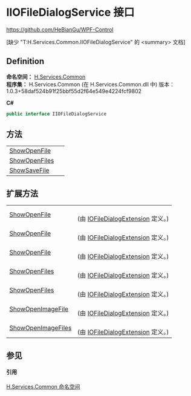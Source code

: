 # IIOFileDialogService 接口
https://github.com/HeBianGu/WPF-Control

\[缺少 "T:H.Services.Common.IIOFileDialogService" 的 &lt;summary&gt; 文档\]



## Definition
**命名空间：** <a href="b9cdd84f-6623-a51a-f53b-465103ced202">H.Services.Common</a>  
**程序集：** H.Services.Common (在 H.Services.Common.dll 中) 版本：1.0.3+58daf524b91f25bbf55d2f64e549e4224fcf9802

**C#**
``` C#
public interface IIOFileDialogService
```



## 方法
<table>
<tr>
<td><a href="36982db4-fffd-463f-2509-7979b951e6db">ShowOpenFile</a></td>
<td> </td></tr>
<tr>
<td><a href="0679d234-3cec-88b2-81c5-dcd303651a49">ShowOpenFiles</a></td>
<td> </td></tr>
<tr>
<td><a href="a7456159-3595-2e5d-f44c-918cde5db68a">ShowSaveFile</a></td>
<td> </td></tr>
</table>

## 扩展方法
<table>
<tr>
<td><a href="1707356e-2197-72f3-8699-f2d73e806ac2">ShowOpenFile</a></td>
<td><br />(由 <a href="de3cfc7b-67a4-a14b-9096-9f9f1638b11a">IOFileDialogExtension</a> 定义。)</td></tr>
<tr>
<td><a href="b53f3540-bedb-4f9b-3c87-f008137248ae">ShowOpenFile</a></td>
<td><br />(由 <a href="de3cfc7b-67a4-a14b-9096-9f9f1638b11a">IOFileDialogExtension</a> 定义。)</td></tr>
<tr>
<td><a href="ea7b3886-74d6-99dc-0035-81fe2c1504b6">ShowOpenFile</a></td>
<td><br />(由 <a href="de3cfc7b-67a4-a14b-9096-9f9f1638b11a">IOFileDialogExtension</a> 定义。)</td></tr>
<tr>
<td><a href="dedbdf81-99b7-203d-0144-1ac607df4808">ShowOpenFiles</a></td>
<td><br />(由 <a href="de3cfc7b-67a4-a14b-9096-9f9f1638b11a">IOFileDialogExtension</a> 定义。)</td></tr>
<tr>
<td><a href="3d6d8be4-cee7-2929-0a3c-bb35cd25d0a5">ShowOpenFiles</a></td>
<td><br />(由 <a href="de3cfc7b-67a4-a14b-9096-9f9f1638b11a">IOFileDialogExtension</a> 定义。)</td></tr>
<tr>
<td><a href="4bf9a52f-dbf3-34ce-4f3e-672440acd841">ShowOpenImageFile</a></td>
<td><br />(由 <a href="de3cfc7b-67a4-a14b-9096-9f9f1638b11a">IOFileDialogExtension</a> 定义。)</td></tr>
<tr>
<td><a href="edf62d65-0602-2978-71f9-2efc68435aa1">ShowOpenImageFiles</a></td>
<td><br />(由 <a href="de3cfc7b-67a4-a14b-9096-9f9f1638b11a">IOFileDialogExtension</a> 定义。)</td></tr>
</table>

## 参见


#### 引用
<a href="b9cdd84f-6623-a51a-f53b-465103ced202">H.Services.Common 命名空间</a>  
